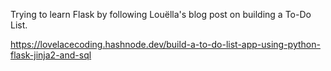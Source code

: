 Trying to learn Flask by following Louëlla's blog post on building a To-Do List.

https://lovelacecoding.hashnode.dev/build-a-to-do-list-app-using-python-flask-jinja2-and-sql
